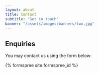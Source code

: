 ```yaml
---
layout: about
title: Contact
subtitle: "Get in touch"
banner: "/assets/images/banners/two.jpg"
---
```


## Enquiries

You may contact us using the form below:

{% formspree site.formspree_id %}

